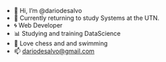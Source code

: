 - 👋 Hi, I’m @dariodesalvo
- :arrows_counterclockwise: Currently returning to study Systems at the UTN.
- :cyclone: Web Developer
- :bar_chart: Studying and training DataScience
- :round_pushpin: Love chess and and swimming
- 📫 dariodesalvo@gmail.com

<!---
dariodesalvo/dariodesalvo is a ✨ special ✨ repository because its `README.md` (this file) appears on your GitHub profile.
You can click the Preview link to take a look at your changes.
--->
